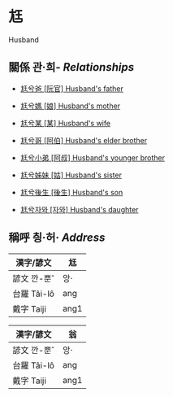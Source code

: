 # 尪
Husband

## 關係 관·희- _Relationships_

- [尪兮爸 \[阮官\] Husband's father](member57.md)

- [尪兮媽 \[娘\] Husband's mother](member58.md)

- [尪兮某 \[某\] Husband's wife](member18.md)

- [尪兮哥 \[阿伯\] Husband's elder brother](member59.md)

- [尪兮小弟 \[阿叔\] Husband's younger brother](member60.md)

- [尪兮姊妹 \[姑\] Husband's sister](member61.md)

- [尪兮後生 \[後生\] Husband's son](member19.md)

- [尪兮자와 \[자와\] Husband's daughter](member20.md)



## 稱呼 칑·허· _Address_

漢字/諺文 | 尪
--- | ---
諺文 깐-뿐ˆ | 앙·
台羅 Tâi-lô | ang
戴字 Taiji | ang1


漢字/諺文 | 翁
--- | ---
諺文 깐-뿐ˆ | 앙·
台羅 Tâi-lô | ang
戴字 Taiji | ang1


